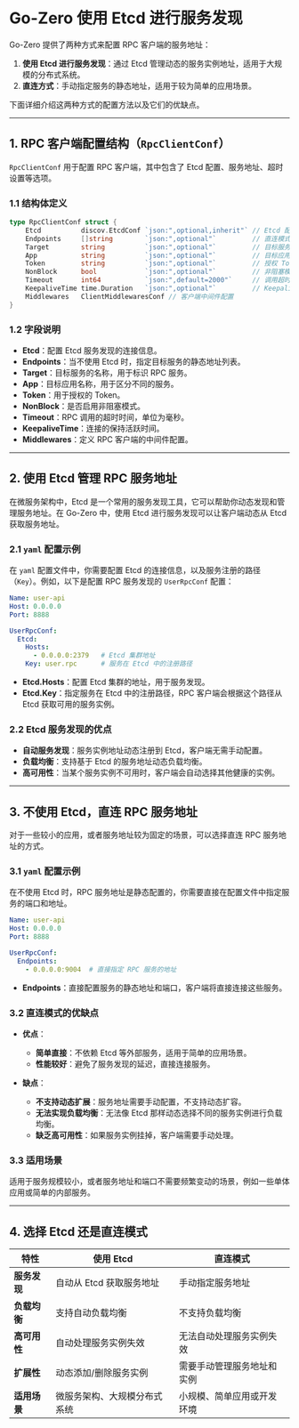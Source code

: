 # Go-Zero 使用 Etcd 进行服务发现

Go-Zero 提供了两种方式来配置 RPC 客户端的服务地址：

1. **使用 Etcd 进行服务发现**：通过 Etcd 管理动态的服务实例地址，适用于大规模的分布式系统。
2. **直连方式**：手动指定服务的静态地址，适用于较为简单的应用场景。

下面详细介绍这两种方式的配置方法以及它们的优缺点。

---

## 1. **RPC 客户端配置结构（`RpcClientConf`）**

`RpcClientConf` 用于配置 RPC 客户端，其中包含了 Etcd 配置、服务地址、超时设置等选项。

### 1.1 **结构体定义**

```go
type RpcClientConf struct {
	Etcd          discov.EtcdConf `json:",optional,inherit"` // Etcd 配置，用于服务发现
	Endpoints     []string        `json:",optional"`         // 直连模式下的服务地址列表
	Target        string          `json:",optional"`         // 目标服务的名称
	App           string          `json:",optional"`         // 目标应用的名称
	Token         string          `json:",optional"`         // 授权 Token
	NonBlock      bool            `json:",optional"`         // 非阻塞模式
	Timeout       int64           `json:",default=2000"`     // 调用超时时间，单位毫秒
	KeepaliveTime time.Duration   `json:",optional"`         // Keepalive 时间
	Middlewares   ClientMiddlewaresConf // 客户端中间件配置
}
```

### 1.2 **字段说明**

- **Etcd**：配置 Etcd 服务发现的连接信息。
- **Endpoints**：当不使用 Etcd 时，指定目标服务的静态地址列表。
- **Target**：目标服务的名称，用于标识 RPC 服务。
- **App**：目标应用名称，用于区分不同的服务。
- **Token**：用于授权的 Token。
- **NonBlock**：是否启用非阻塞模式。
- **Timeout**：RPC 调用的超时时间，单位为毫秒。
- **KeepaliveTime**：连接的保持活跃时间。
- **Middlewares**：定义 RPC 客户端的中间件配置。

---

## 2. **使用 Etcd 管理 RPC 服务地址**

在微服务架构中，Etcd 是一个常用的服务发现工具，它可以帮助你动态发现和管理服务地址。在 Go-Zero 中，使用 Etcd 进行服务发现可以让客户端动态从 Etcd 获取服务地址。

### 2.1 **`yaml` 配置示例**

在 `yaml` 配置文件中，你需要配置 Etcd 的连接信息，以及服务注册的路径（`Key`）。例如，以下是配置 RPC 服务发现的 `UserRpcConf` 配置：

```yaml
Name: user-api
Host: 0.0.0.0
Port: 8888

UserRpcConf:
  Etcd:
    Hosts:
      - 0.0.0.0:2379   # Etcd 集群地址
    Key: user.rpc      # 服务在 Etcd 中的注册路径
```

- **Etcd.Hosts**：配置 Etcd 集群的地址，用于服务发现。
- **Etcd.Key**：指定服务在 Etcd 中的注册路径，RPC 客户端会根据这个路径从 Etcd 获取可用的服务实例。

### 2.2 **Etcd 服务发现的优点**

- **自动服务发现**：服务实例地址动态注册到 Etcd，客户端无需手动配置。
- **负载均衡**：支持基于 Etcd 的服务地址动态负载均衡。
- **高可用性**：当某个服务实例不可用时，客户端会自动选择其他健康的实例。

---

## 3. **不使用 Etcd，直连 RPC 服务地址**

对于一些较小的应用，或者服务地址较为固定的场景，可以选择直连 RPC 服务地址的方式。

### 3.1 **`yaml` 配置示例**

在不使用 Etcd 时，RPC 服务地址是静态配置的，你需要直接在配置文件中指定服务的端口和地址。

```yaml
Name: user-api
Host: 0.0.0.0
Port: 8888

UserRpcConf:
  Endpoints:
    - 0.0.0.0:9004  # 直接指定 RPC 服务的地址
```

- **Endpoints**：直接配置服务的静态地址和端口，客户端将直接连接这些服务。

### 3.2 **直连模式的优缺点**

- **优点**：
    - **简单直接**：不依赖 Etcd 等外部服务，适用于简单的应用场景。
    - **性能较好**：避免了服务发现的延迟，直接连接服务。

- **缺点**：
    - **不支持动态扩展**：服务地址需要手动配置，不支持动态扩容。
    - **无法实现负载均衡**：无法像 Etcd 那样动态选择不同的服务实例进行负载均衡。
    - **缺乏高可用性**：如果服务实例挂掉，客户端需要手动处理。

### 3.3 **适用场景**

适用于服务规模较小，或者服务地址和端口不需要频繁变动的场景，例如一些单体应用或简单的内部服务。

---

## 4. **选择 Etcd 还是直连模式**

| 特性                 | 使用 Etcd                           | 直连模式                         |
|----------------------|------------------------------------|----------------------------------|
| **服务发现**         | 自动从 Etcd 获取服务地址           | 手动指定服务地址                |
| **负载均衡**         | 支持自动负载均衡                   | 不支持负载均衡                  |
| **高可用性**         | 自动处理服务实例失效               | 无法自动处理服务实例失效       |
| **扩展性**           | 动态添加/删除服务实例               | 需要手动管理服务地址和实例     |
| **适用场景**         | 微服务架构、大规模分布式系统       | 小规模、简单应用或开发环境     |
